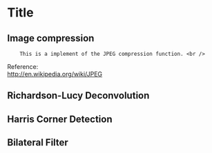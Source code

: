 Title
=======================================


## Image compression
<!-- --------------------------------------- -->
		This is a implement of the JPEG compression function. <br />

Reference: <br /> 
<http://en.wikipedia.org/wiki/JPEG> <br />


## Richardson-Lucy Deconvolution
<!-- --------------------------------------- -->




## Harris Corner Detection
<!-- --------------------------------------- -->




## Bilateral Filter
<!-- --------------------------------------- -->